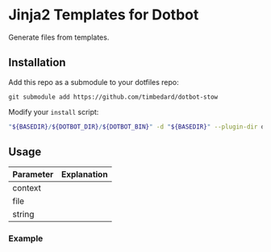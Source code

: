 # Jinja2 Templates for Dotbot

Generate files from templates.

## Installation

Add this repo as a submodule to your dotfiles repo:

`git submodule add https://github.com/timbedard/dotbot-stow`

Modify your `install` script:

```bash
"${BASEDIR}/${DOTBOT_DIR}/${DOTBOT_BIN}" -d "${BASEDIR}" --plugin-dir dotbot-jinja -c "${CONFIG}" "${@}"
```

## Usage

| Parameter | Explanation |
| --------- | ----------- |
|  context  |             |
|  file     |             |
|  string   |             |

### Example

```yaml
```
